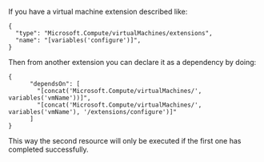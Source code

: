 If you have a virtual machine extension described like:
```
{
  "type": "Microsoft.Compute/virtualMachines/extensions",
  "name": "[variables('configure')]",
}
```

Then from another extension you can declare it as a dependency by doing:

```
{
      "dependsOn": [
        "[concat('Microsoft.Compute/virtualMachines/', variables('vmName'))]",
        "[concat('Microsoft.Compute/virtualMachines/', variables('vmName'), '/extensions/configure')]"
      ]
}
```

This way the second resource will only be executed if the first one has completed successfully.

